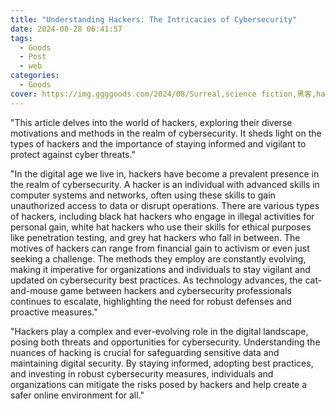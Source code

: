 ```yaml
---
title: "Understanding Hackers: The Intricacies of Cybersecurity"
date: 2024-08-28 06:41:57
tags:
  - Goods
  - Post
  - web
categories:
  - Goods
cover: https://img.ggggoods.com/2024/08/Surreal,science fiction,黑客,hacker,technology,tech,diagrams,renderings,colors_20240830_00001_.png
---
```


"This article delves into the world of hackers, exploring their diverse motivations and methods in the realm of cybersecurity. It sheds light on the types of hackers and the importance of staying informed and vigilant to protect against cyber threats."

"In the digital age we live in, hackers have become a prevalent presence in the realm of cybersecurity. A hacker is an individual with advanced skills in computer systems and networks, often using these skills to gain unauthorized access to data or disrupt operations. There are various types of hackers, including black hat hackers who engage in illegal activities for personal gain, white hat hackers who use their skills for ethical purposes like penetration testing, and grey hat hackers who fall in between. The motives of hackers can range from financial gain to activism or even just seeking a challenge. The methods they employ are constantly evolving, making it imperative for organizations and individuals to stay vigilant and updated on cybersecurity best practices. As technology advances, the cat-and-mouse game between hackers and cybersecurity professionals continues to escalate, highlighting the need for robust defenses and proactive measures."

"Hackers play a complex and ever-evolving role in the digital landscape, posing both threats and opportunities for cybersecurity. Understanding the nuances of hacking is crucial for safeguarding sensitive data and maintaining digital security. By staying informed, adopting best practices, and investing in robust cybersecurity measures, individuals and organizations can mitigate the risks posed by hackers and help create a safer online environment for all."
